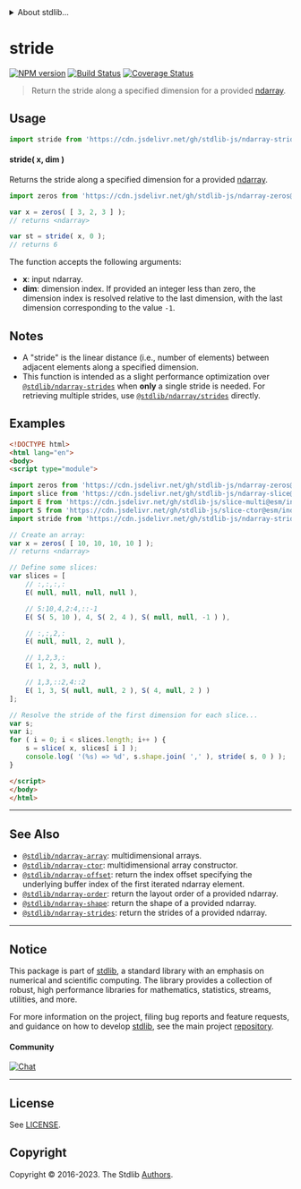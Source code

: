 <!--

@license Apache-2.0

Copyright (c) 2023 The Stdlib Authors.

Licensed under the Apache License, Version 2.0 (the "License");
you may not use this file except in compliance with the License.
You may obtain a copy of the License at

   http://www.apache.org/licenses/LICENSE-2.0

Unless required by applicable law or agreed to in writing, software
distributed under the License is distributed on an "AS IS" BASIS,
WITHOUT WARRANTIES OR CONDITIONS OF ANY KIND, either express or implied.
See the License for the specific language governing permissions and
limitations under the License.

-->


<details>
  <summary>
    About stdlib...
  </summary>
  <p>We believe in a future in which the web is a preferred environment for numerical computation. To help realize this future, we've built stdlib. stdlib is a standard library, with an emphasis on numerical and scientific computation, written in JavaScript (and C) for execution in browsers and in Node.js.</p>
  <p>The library is fully decomposable, being architected in such a way that you can swap out and mix and match APIs and functionality to cater to your exact preferences and use cases.</p>
  <p>When you use stdlib, you can be absolutely certain that you are using the most thorough, rigorous, well-written, studied, documented, tested, measured, and high-quality code out there.</p>
  <p>To join us in bringing numerical computing to the web, get started by checking us out on <a href="https://github.com/stdlib-js/stdlib">GitHub</a>, and please consider <a href="https://opencollective.com/stdlib">financially supporting stdlib</a>. We greatly appreciate your continued support!</p>
</details>

# stride

[![NPM version][npm-image]][npm-url] [![Build Status][test-image]][test-url] [![Coverage Status][coverage-image]][coverage-url] <!-- [![dependencies][dependencies-image]][dependencies-url] -->

> Return the stride along a specified dimension for a provided [ndarray][@stdlib/ndarray/ctor].

<!-- Section to include introductory text. Make sure to keep an empty line after the intro `section` element and another before the `/section` close. -->

<section class="intro">

</section>

<!-- /.intro -->

<!-- Package usage documentation. -->



<section class="usage">

## Usage

```javascript
import stride from 'https://cdn.jsdelivr.net/gh/stdlib-js/ndarray-stride@esm/index.mjs';
```

#### stride( x, dim )

Returns the stride along a specified dimension for a provided [ndarray][@stdlib/ndarray/ctor].

```javascript
import zeros from 'https://cdn.jsdelivr.net/gh/stdlib-js/ndarray-zeros@esm/index.mjs';

var x = zeros( [ 3, 2, 3 ] );
// returns <ndarray>

var st = stride( x, 0 );
// returns 6
```

The function accepts the following arguments:

-   **x**: input ndarray.
-   **dim**: dimension index. If provided an integer less than zero, the dimension index is resolved relative to the last dimension, with the last dimension corresponding to the value `-1`.

</section>

<!-- /.usage -->

<!-- Package usage notes. Make sure to keep an empty line after the `section` element and another before the `/section` close. -->

<section class="notes">

## Notes

-   A "stride" is the linear distance (i.e., number of elements) between adjacent elements along a specified dimension.
-   This function is intended as a slight performance optimization over [`@stdlib/ndarray-strides`][@stdlib/ndarray/strides] when **only** a single stride is needed. For retrieving multiple strides, use [`@stdlib/ndarray/strides`][@stdlib/ndarray/strides] directly.

</section>

<!-- /.notes -->

<!-- Package usage examples. -->

<section class="examples">

## Examples

<!-- eslint no-undef: "error" -->

<!-- eslint-disable new-cap -->

```html
<!DOCTYPE html>
<html lang="en">
<body>
<script type="module">

import zeros from 'https://cdn.jsdelivr.net/gh/stdlib-js/ndarray-zeros@esm/index.mjs';
import slice from 'https://cdn.jsdelivr.net/gh/stdlib-js/ndarray-slice@esm/index.mjs';
import E from 'https://cdn.jsdelivr.net/gh/stdlib-js/slice-multi@esm/index.mjs';
import S from 'https://cdn.jsdelivr.net/gh/stdlib-js/slice-ctor@esm/index.mjs';
import stride from 'https://cdn.jsdelivr.net/gh/stdlib-js/ndarray-stride@esm/index.mjs';

// Create an array:
var x = zeros( [ 10, 10, 10, 10 ] );
// returns <ndarray>

// Define some slices:
var slices = [
    // :,:,:,:
    E( null, null, null, null ),

    // 5:10,4,2:4,::-1
    E( S( 5, 10 ), 4, S( 2, 4 ), S( null, null, -1 ) ),

    // :,:,2,:
    E( null, null, 2, null ),

    // 1,2,3,:
    E( 1, 2, 3, null ),

    // 1,3,::2,4::2
    E( 1, 3, S( null, null, 2 ), S( 4, null, 2 ) )
];

// Resolve the stride of the first dimension for each slice...
var s;
var i;
for ( i = 0; i < slices.length; i++ ) {
    s = slice( x, slices[ i ] );
    console.log( '(%s) => %d', s.shape.join( ',' ), stride( s, 0 ) );
}

</script>
</body>
</html>
```

</section>

<!-- /.examples -->

<!-- Section to include cited references. If references are included, add a horizontal rule *before* the section. Make sure to keep an empty line after the `section` element and another before the `/section` close. -->

<section class="references">

</section>

<!-- /.references -->

<!-- Section for related `stdlib` packages. Do not manually edit this section, as it is automatically populated. -->

<section class="related">

* * *

## See Also

-   <span class="package-name">[`@stdlib/ndarray-array`][@stdlib/ndarray/array]</span><span class="delimiter">: </span><span class="description">multidimensional arrays.</span>
-   <span class="package-name">[`@stdlib/ndarray-ctor`][@stdlib/ndarray/ctor]</span><span class="delimiter">: </span><span class="description">multidimensional array constructor.</span>
-   <span class="package-name">[`@stdlib/ndarray-offset`][@stdlib/ndarray/offset]</span><span class="delimiter">: </span><span class="description">return the index offset specifying the underlying buffer index of the first iterated ndarray element.</span>
-   <span class="package-name">[`@stdlib/ndarray-order`][@stdlib/ndarray/order]</span><span class="delimiter">: </span><span class="description">return the layout order of a provided ndarray.</span>
-   <span class="package-name">[`@stdlib/ndarray-shape`][@stdlib/ndarray/shape]</span><span class="delimiter">: </span><span class="description">return the shape of a provided ndarray.</span>
-   <span class="package-name">[`@stdlib/ndarray-strides`][@stdlib/ndarray/strides]</span><span class="delimiter">: </span><span class="description">return the strides of a provided ndarray.</span>

</section>

<!-- /.related -->

<!-- Section for all links. Make sure to keep an empty line after the `section` element and another before the `/section` close. -->


<section class="main-repo" >

* * *

## Notice

This package is part of [stdlib][stdlib], a standard library with an emphasis on numerical and scientific computing. The library provides a collection of robust, high performance libraries for mathematics, statistics, streams, utilities, and more.

For more information on the project, filing bug reports and feature requests, and guidance on how to develop [stdlib][stdlib], see the main project [repository][stdlib].

#### Community

[![Chat][chat-image]][chat-url]

---

## License

See [LICENSE][stdlib-license].


## Copyright

Copyright &copy; 2016-2023. The Stdlib [Authors][stdlib-authors].

</section>

<!-- /.stdlib -->

<!-- Section for all links. Make sure to keep an empty line after the `section` element and another before the `/section` close. -->

<section class="links">

[npm-image]: http://img.shields.io/npm/v/@stdlib/ndarray-stride.svg
[npm-url]: https://npmjs.org/package/@stdlib/ndarray-stride

[test-image]: https://github.com/stdlib-js/ndarray-stride/actions/workflows/test.yml/badge.svg?branch=main
[test-url]: https://github.com/stdlib-js/ndarray-stride/actions/workflows/test.yml?query=branch:main

[coverage-image]: https://img.shields.io/codecov/c/github/stdlib-js/ndarray-stride/main.svg
[coverage-url]: https://codecov.io/github/stdlib-js/ndarray-stride?branch=main

<!--

[dependencies-image]: https://img.shields.io/david/stdlib-js/ndarray-stride.svg
[dependencies-url]: https://david-dm.org/stdlib-js/ndarray-stride/main

-->

[chat-image]: https://img.shields.io/gitter/room/stdlib-js/stdlib.svg
[chat-url]: https://app.gitter.im/#/room/#stdlib-js_stdlib:gitter.im

[stdlib]: https://github.com/stdlib-js/stdlib

[stdlib-authors]: https://github.com/stdlib-js/stdlib/graphs/contributors

[umd]: https://github.com/umdjs/umd
[es-module]: https://developer.mozilla.org/en-US/docs/Web/JavaScript/Guide/Modules

[deno-url]: https://github.com/stdlib-js/ndarray-stride/tree/deno
[umd-url]: https://github.com/stdlib-js/ndarray-stride/tree/umd
[esm-url]: https://github.com/stdlib-js/ndarray-stride/tree/esm
[branches-url]: https://github.com/stdlib-js/ndarray-stride/blob/main/branches.md

[stdlib-license]: https://raw.githubusercontent.com/stdlib-js/ndarray-stride/main/LICENSE

[@stdlib/ndarray/ctor]: https://github.com/stdlib-js/ndarray-ctor/tree/esm

[@stdlib/ndarray/strides]: https://github.com/stdlib-js/ndarray-strides/tree/esm

<!-- <related-links> -->

[@stdlib/ndarray/array]: https://github.com/stdlib-js/ndarray-array/tree/esm

[@stdlib/ndarray/offset]: https://github.com/stdlib-js/ndarray-offset/tree/esm

[@stdlib/ndarray/order]: https://github.com/stdlib-js/ndarray-order/tree/esm

[@stdlib/ndarray/shape]: https://github.com/stdlib-js/ndarray-shape/tree/esm

<!-- </related-links> -->

</section>

<!-- /.links -->
